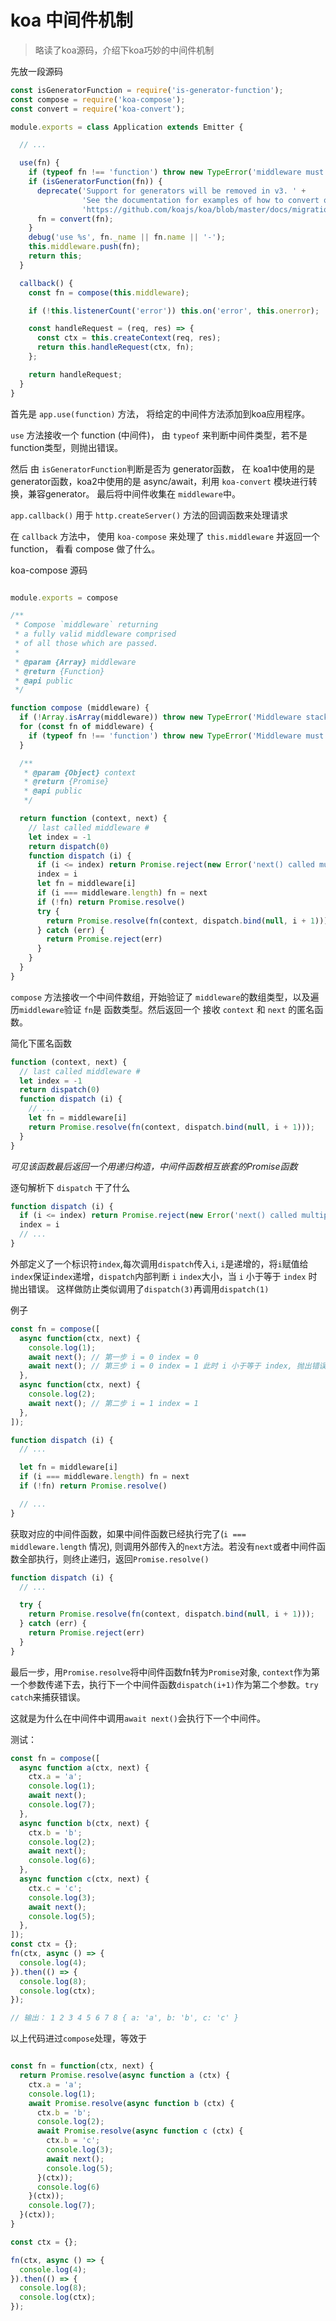 # koa 中间件机制

> 略读了koa源码，介绍下koa巧妙的中间件机制

先放一段源码

```js
const isGeneratorFunction = require('is-generator-function');
const compose = require('koa-compose');
const convert = require('koa-convert');

module.exports = class Application extends Emitter {

  // ...

  use(fn) {
    if (typeof fn !== 'function') throw new TypeError('middleware must be a function!');
    if (isGeneratorFunction(fn)) {
      deprecate('Support for generators will be removed in v3. ' +
                'See the documentation for examples of how to convert old middleware ' +
                'https://github.com/koajs/koa/blob/master/docs/migration.md');
      fn = convert(fn);
    }
    debug('use %s', fn._name || fn.name || '-');
    this.middleware.push(fn);
    return this;
  }

  callback() {
    const fn = compose(this.middleware);

    if (!this.listenerCount('error')) this.on('error', this.onerror);

    const handleRequest = (req, res) => {
      const ctx = this.createContext(req, res);
      return this.handleRequest(ctx, fn);
    };

    return handleRequest;
  }
}
```

首先是 `app.use(function)` 方法， 将给定的中间件方法添加到koa应用程序。

`use` 方法接收一个 function (中间件)， 由 `typeof` 来判断中间件类型，若不是 function类型，则抛出错误。

然后 由 `isGeneratorFunction`判断是否为 generator函数， 在 koa1中使用的是generator函数，koa2中使用的是 async/await，利用 `koa-convert` 模块进行转换，兼容generator。 最后将中间件收集在 `middleware`中。

`app.callback()` 用于 `http.createServer()` 方法的回调函数来处理请求

在 `callback` 方法中， 使用 `koa-compose` 来处理了 `this.middleware` 并返回一个 function， 看看 compose 做了什么。


koa-compose 源码

```js

module.exports = compose

/**
 * Compose `middleware` returning
 * a fully valid middleware comprised
 * of all those which are passed.
 *
 * @param {Array} middleware
 * @return {Function}
 * @api public
 */

function compose (middleware) {
  if (!Array.isArray(middleware)) throw new TypeError('Middleware stack must be an array!')
  for (const fn of middleware) {
    if (typeof fn !== 'function') throw new TypeError('Middleware must be composed of functions!')
  }

  /**
   * @param {Object} context
   * @return {Promise}
   * @api public
   */

  return function (context, next) {
    // last called middleware #
    let index = -1
    return dispatch(0)
    function dispatch (i) {
      if (i <= index) return Promise.reject(new Error('next() called multiple times'))
      index = i
      let fn = middleware[i]
      if (i === middleware.length) fn = next
      if (!fn) return Promise.resolve()
      try {
        return Promise.resolve(fn(context, dispatch.bind(null, i + 1)));
      } catch (err) {
        return Promise.reject(err)
      }
    }
  }
}

```

`compose` 方法接收一个中间件数组，开始验证了 `middleware`的数组类型，以及遍历`middleware`验证 `fn`是 函数类型。然后返回一个 接收 `context` 和 `next` 的匿名函数。

简化下匿名函数

```js
function (context, next) {
  // last called middleware #
  let index = -1
  return dispatch(0)
  function dispatch (i) {
    // ...
    let fn = middleware[i]
    return Promise.resolve(fn(context, dispatch.bind(null, i + 1)));
  }
}
```

*可见该函数最后返回一个用递归构造，中间件函数相互嵌套的Promise函数*

逐句解析下 `dispatch` 干了什么

```js
function dispatch (i) {
  if (i <= index) return Promise.reject(new Error('next() called multiple times'))
  index = i
  // ...
}
```

外部定义了一个标识符`index`,每次调用`dispatch`传入`i`, `i`是递增的，将`i`赋值给`index`保证`index`递增，`dispatch`内部判断 `i` `index`大小，当 `i` 小于等于 `index` 时抛出错误。 这样做防止类似调用了`dispatch(3)`再调用`dispatch(1)`

例子

```js
const fn = compose([
  async function(ctx, next) {
    console.log(1);
    await next(); // 第一步 i = 0 index = 0
    await next(); // 第三步 i = 0 index = 1 此时 i 小于等于 index, 抛出错误 next 不能多次调用
  },
  async function(ctx, next) {
    console.log(2);
    await next(); // 第二步 i = 1 index = 1
  },
]);
```

```js
function dispatch (i) {
  // ...

  let fn = middleware[i]
  if (i === middleware.length) fn = next
  if (!fn) return Promise.resolve()

  // ...
}
```

获取对应的中间件函数，如果中间件函数已经执行完了(`i === middleware.length` 情况), 则调用外部传入的`next`方法。若没有`next`或者中间件函数全部执行，则终止递归，返回`Promise.resolve()`


```js
function dispatch (i) {
  // ...

  try {
    return Promise.resolve(fn(context, dispatch.bind(null, i + 1)));
  } catch (err) {
    return Promise.reject(err)
  }
}
```

最后一步，用`Promise.resolve`将中间件函数fn转为`Promise`对象, `context`作为第一个参数传递下去，执行下一个中间件函数`dispatch(i+1)`作为第二个参数。`try catch`来捕获错误。

这就是为什么在中间件中调用`await next()`会执行下一个中间件。

测试：

```js
const fn = compose([
  async function a(ctx, next) {
    ctx.a = 'a';
    console.log(1);
    await next();
    console.log(7);
  },
  async function b(ctx, next) {
    ctx.b = 'b';
    console.log(2);
    await next();
    console.log(6);
  },
  async function c(ctx, next) {
    ctx.c = 'c';
    console.log(3);
    await next();
    console.log(5);
  },
]);
const ctx = {};
fn(ctx, async () => {
  console.log(4);
}).then(() => {
  console.log(8);
  console.log(ctx);
});

// 输出： 1 2 3 4 5 6 7 8 { a: 'a', b: 'b', c: 'c' }

```

以上代码进过`compose`处理，等效于

```js

const fn = function(ctx, next) {
  return Promise.resolve(async function a (ctx) {
    ctx.a = 'a';
    console.log(1);
    await Promise.resolve(async function b (ctx) {
      ctx.b = 'b';
      console.log(2);
      await Promise.resolve(async function c (ctx) {
        ctx.b = 'c';
        console.log(3);
        await next();
        console.log(5);
      }(ctx));
      console.log(6)
    }(ctx));
    console.log(7);
  }(ctx));
}

const ctx = {};

fn(ctx, async () => {
  console.log(4);
}).then(() => {
  console.log(8);
  console.log(ctx);
});

```